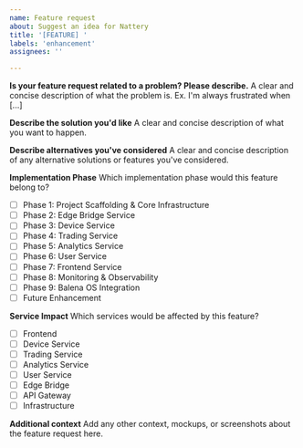 ```yaml
---
name: Feature request
about: Suggest an idea for Nattery
title: '[FEATURE] '
labels: 'enhancement'
assignees: ''

---
```


**Is your feature request related to a problem? Please describe.**
A clear and concise description of what the problem is. Ex. I'm always frustrated when [...]

**Describe the solution you'd like**
A clear and concise description of what you want to happen.

**Describe alternatives you've considered**
A clear and concise description of any alternative solutions or features you've considered.

**Implementation Phase**
Which implementation phase would this feature belong to?
- [ ] Phase 1: Project Scaffolding & Core Infrastructure
- [ ] Phase 2: Edge Bridge Service
- [ ] Phase 3: Device Service
- [ ] Phase 4: Trading Service
- [ ] Phase 5: Analytics Service
- [ ] Phase 6: User Service
- [ ] Phase 7: Frontend Service
- [ ] Phase 8: Monitoring & Observability
- [ ] Phase 9: Balena OS Integration
- [ ] Future Enhancement

**Service Impact**
Which services would be affected by this feature?
- [ ] Frontend
- [ ] Device Service
- [ ] Trading Service
- [ ] Analytics Service
- [ ] User Service
- [ ] Edge Bridge
- [ ] API Gateway
- [ ] Infrastructure

**Additional context**
Add any other context, mockups, or screenshots about the feature request here. 